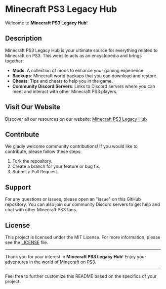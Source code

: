 
# Minecraft PS3 Legacy Hub

Welcome to **Minecraft PS3 Legacy Hub**!

## Description

Minecraft PS3 Legacy Hub is your ultimate source for everything related to Minecraft on PS3. This website acts as an encyclopedia and brings together:

- **Mods**: A collection of mods to enhance your gaming experience.
- **Backups**: Minecraft world backups that you can download and restore.
- **Cheats**: Tips and cheats to help you in the game.
- **Community Discord Servers**: Links to Discord servers where you can meet and interact with other Minecraft PS3 players.

## Visit Our Website

Discover all our resources on our website: [Minecraft PS3 Legacy Hub](https://saphiro46.github.io/mcPs3Website/)

## Contribute

We gladly welcome community contributions! If you would like to contribute, please follow these steps:

1. Fork the repository.
2. Create a branch for your feature or bug fix.
3. Submit a Pull Request.

## Support

For any questions or issues, please open an "issue" on this GitHub repository. You can also join our community Discord servers to get help and chat with other Minecraft PS3 fans.

## License

This project is licensed under the MIT License. For more information, please see the [LICENSE](LICENSE) file.

---

Thank you for your interest in **Minecraft PS3 Legacy Hub**! Enjoy your adventures in the world of Minecraft on PS3.

---

Feel free to further customize this README based on the specifics of your project.
